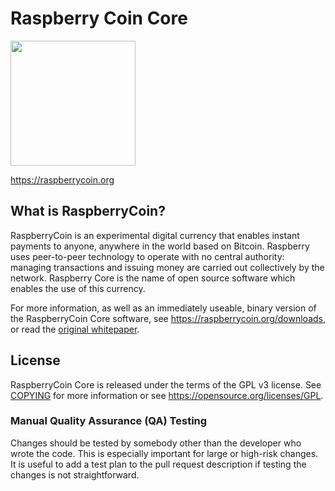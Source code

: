Raspberry Coin Core
=====================================

<img src="https://pp.vk.me/c637731/v637731892/51e0/oA1TO89nf54.jpg" width="200">


https://raspberrycoin.org

What is RaspberryCoin?
----------------

RaspberryCoin is an experimental digital currency that enables instant payments to
anyone, anywhere in the world based on Bitcoin. Raspberry uses peer-to-peer technology to operate
with no central authority: managing transactions and issuing money are carried
out collectively by the network. Raspberry Core is the name of open source
software which enables the use of this currency.

For more information, as well as an immediately useable, binary version of
the RaspberryCoin Core software, see https://raspberrycoin.org/downloads, or read the
[original whitepaper](https://raspberrycoin.org/raspberrycoin.pdf).

License
-------

RaspberryCoin Core is released under the terms of the GPL v3 license. See [COPYING](COPYING) for more
information or see https://opensource.org/licenses/GPL.

### Manual Quality Assurance (QA) Testing

Changes should be tested by somebody other than the developer who wrote the
code. This is especially important for large or high-risk changes. It is useful
to add a test plan to the pull request description if testing the changes is
not straightforward.
